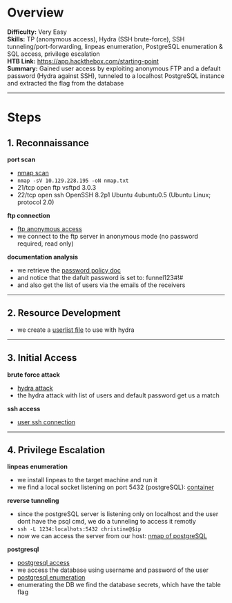 # Overview
**Difficulty:** Very Easy  
**Skills:** TP (anonymous access), Hydra (SSH brute-force), SSH tunneling/port-forwarding, linpeas enumeration, PostgreSQL enumeration & SQL access, privilege escalation   
**HTB Link:** https://app.hackthebox.com/starting-point  
**Summary:** Gained user access by exploiting anonymous FTP and a default password (Hydra against SSH), tunneled to a localhost PostgreSQL instance and extracted the flag from the database    

---

# Steps

## 1. Reconnaissance
**port scan**
- [nmap scan](./evidences/nmap.txt)  
- `nmap -sV 10.129.228.195 -oN nmap.txt`  
- 21/tcp open  ftp     vsftpd 3.0.3
- 22/tcp open  ssh     OpenSSH 8.2p1 Ubuntu 4ubuntu0.5 (Ubuntu Linux; protocol 2.0)

**ftp connection**
- [ftp anonymous access](./evidences/ftp_access.png)
- we connect to the ftp server in anonymous mode (no password required, read only)

**documentation analysis**
- we retrieve the [password policy doc](./evidences/password_policy.pdf)
- and notice that the dafult password is set to: funnel123#!#
- and also get the list of users via the emails of the receivers

---

## 2. Resource Development
- we create a [userlist file](./evidences/users.txt) to use with hydra

---

## 3. Initial Access
**brute force attack**
- [hydra attack](./evidences/hydra_attack.png)
- the hydra attack with list of users and default password get us a match

**ssh access**
- [user ssh connection](./evidences/user_ssh_access.png)

---

## 4. Privilege Escalation
**linpeas enumeration**
- we install linpeas to the target machine and run it
- we find a local socket listening on port 5432 (postgreSQL): [container](./evidences/linpeas.png)

**reverse tunneling**
- since the postgreSQL server is listening only on localhost and the user dont have the psql cmd, we do a tunneling to access it remotly
- `ssh -L 1234:localhots:5432 christine@$ip`
- now we can access the server from our host: [nmap of postgreSQL](./evidences/postgresql_nmap.png)

**postgresql**
- [postgresql access](./evidences/postgresql_access.png)
- we access the database using username and password of the user
- [postgresql enumeration](./evidences/postgresql_enumeration.png)
- enumerating the DB we find the database secrets, which have the table flag

